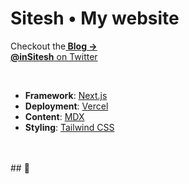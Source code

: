 # Sitesh • My website 

Checkout the[<b> Blog &rarr;</b>](https://nextjs.org/)
</br>
[<b>@inSitesh</b> on Twitter](https://twitter.com/inSitesh/)

</br>

- **Framework**: [Next.js](https://nextjs.org/)
- **Deployment**: [Vercel](https://vercel.com)
- **Content**: [MDX](https://github.com/mdx-js/mdx)
- **Styling**: [Tailwind CSS](https://tailwindcss.com/)
</br>
</br>
## 🚀